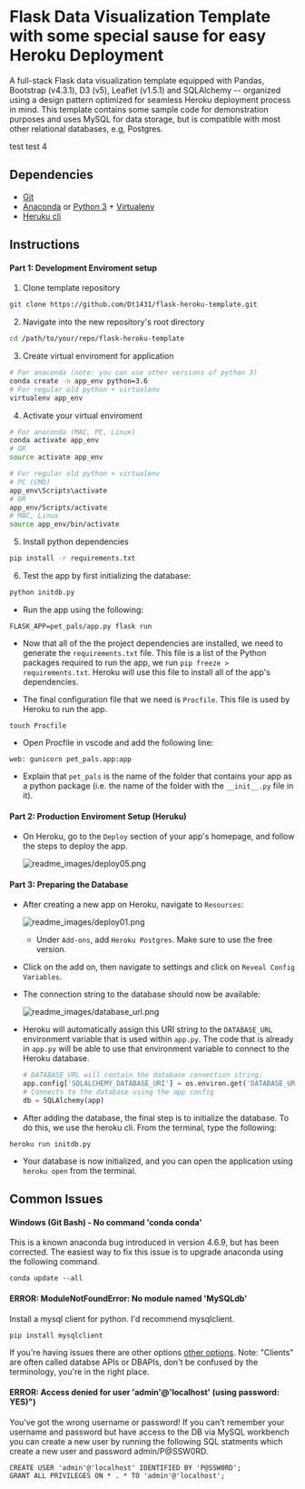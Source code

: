 # Flask Data Visualization Template with some special sause for easy Heroku Deployment

A full-stack Flask data visualization template equipped with Pandas, Bootstrap (v4.3.1), D3 (v5), Leaflet (v1.5.1) and SQLAlchemy -- organized using a design pattern optimized for seamless Heroku deployment process in mind. This template contains some sample code for demonstration purposes and uses MySQL for data storage, but is compatible with most other relational databases, e.g, Postgres.

test
test 4
## Dependencies
- [Git](https://git-scm.com/downloads)
- [Anaconda](https://www.anaconda.com/distribution/) or [Python 3](https://www.python.org/downloads/) + [Virtualenv](https://www.python.org/downloads/) 
- [Heruku cli](https://devcenter.heroku.com/articles/heroku-cli#download-and-install)

## Instructions
#### Part 1: Development Enviroment setup
1. Clone template repository
```sh
git clone https://github.com/Dt1431/flask-heroku-template.git
```
2. Navigate into the new repository's root directory
```sh
cd /path/to/your/repo/flask-heroku-template
```
3. Create virtual enviroment for application
```sh
# For anaconda (note: you can use other versions of python 3)
conda create -n app_env python=3.6
# For regular old python + virtualenv
virtualenv app_env
```
4. Activate your virtual enviroment
```sh
# For anaconda (MAC, PC, Linux)
conda activate app_env
# OR
source activate app_env

# For regular old python + virtualenv
# PC (CMD)
app_env\Scripts\activate
# OR
app_env/Scripts/activate
# MAC, Linux
source app_env/bin/activate
```
5. Install python dependencies
```sh
pip install -r requirements.txt
```
6. Test the app by first initializing the database:

```sh
python initdb.py
```

* Run the app using the following:


```
FLASK_APP=pet_pals/app.py flask run
```

* Now that all of the the project dependencies are installed, we need to generate the `requirements.txt` file. This file is a list of the Python packages required to run the app, we run `pip freeze > requirements.txt`. Heroku will use this file to install all of the app's dependencies.

* The final configuration file that we need is `Procfile`. This file is used by Heroku to run the app.


```
touch Procfile
```

* Open Procfile in vscode and add the following line:


```
web: gunicorn pet_pals.app:app
```

* Explain that `pet_pals` is the name of the folder that contains your app as a python package (i.e. the name of the folder with the `__init__.py` file in it).

#### Part 2: Production Enviroment Setup (Heruku)

* On Heroku, go to the `Deploy` section of your app's homepage, and follow the steps to deploy the app.

  ![readme_images/deploy05.png](readme_images/deploy05.png)

#### Part 3: Preparing the Database

* After creating a new app on Heroku, navigate to `Resources`:

  ![readme_images/deploy01.png](readme_images/deploy01.png)

  * Under `Add-ons`, add `Heroku Postgres`. Make sure to use the free version.

* Click on the add on, then navigate to settings and click on `Reveal Config Variables`.

* The connection string to the database should now be available:

  ![readme_images/database_url.png](readme_images/database_url.png)

* Heroku will automatically assign this URI string to the `DATABASE_URL` environment variable that is used within `app.py`. The code that is already in `app.py` will be able to use that environment variable to connect to the Heroku database.

  ```python
  # DATABASE_URL will contain the database connection string:
  app.config['SQLALCHEMY_DATABASE_URI'] = os.environ.get('DATABASE_URL', '')
  # Connects to the database using the app config
  db = SQLAlchemy(app)
  ```

* After adding the database, the final step is to initialize the database. To do this, we use the heroku cli. From the terminal, type the following:


```
heroku run initdb.py
```

* Your database is now initialized, and you can open the application using `heroku open` from the terminal.

## Common Issues

#### Windows (Git Bash) - No command 'conda conda'
This is a known anaconda bug introduced in version 4.6.9, but has been corrected. The easiest way to fix this issue is to upgrade anaconda using the following command.
```
conda update --all
```
#### ERROR: ModuleNotFoundError: No module named 'MySQLdb'
Install a mysql client for python. I'd recommend mysqlclient.
```
pip install mysqlclient
```
If you're having issues there are other options [other options](https://docs.sqlalchemy.org/en/13/dialects/mysql.html). Note: "Clients" are often called databse APIs or DBAPIs, don't be confused by the terminology, you're in the right place.

#### ERROR: Access denied for user 'admin'@'localhost' (using password: YES)")
You've got the wrong username or password! If you can't remember your username and password but have access to the DB via MySQL workbench you can create a new user by running the following SQL statments which create a new user and password admin/P@SSW0RD. 
```
CREATE USER 'admin'@'localhost' IDENTIFIED BY 'P@SSW0RD';
GRANT ALL PRIVILEGES ON * . * TO 'admin'@'localhost';
```
